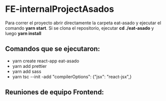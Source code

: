 # FE-internalProjectAsados

Para correr el proyecto abrir directamente la carpeta eat-asado y ejecutar el comando **yarn start**. Si se clona el repositorio, ejecutar **cd ./eat-asado** y luego **yarn install**

## Comandos que se ejecutaron:

- yarn create react-app eat-asado
- yarn add prettier
- yarn add sass
- yarn tsc --init
  -add "compilerOptions": {"jsx": "react-jsx",}

## Reuniones de equipo Frontend:
